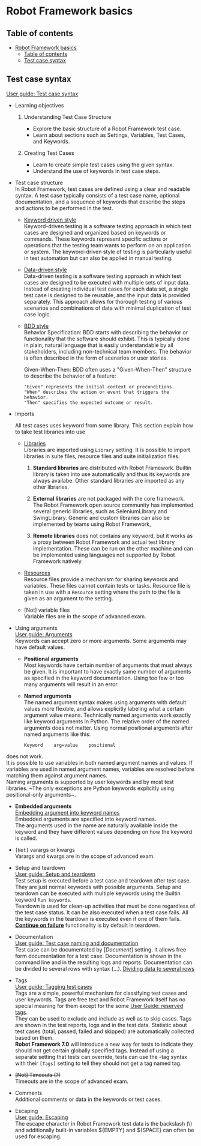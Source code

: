 # Robot Framework basics

## Table of contents
- [Robot Framework basics](#robot-framework-basics)
  - [Table of contents](#table-of-contents)
  - [Test case syntax](#test-case-syntax)

## Test case syntax

<!-- https://robotframework.org/robotframework/latest/RobotFrameworkUserGuide.html#test-data-syntax -->
[User guide: Test case syntax](https://robotframework.org/robotframework/latest/RobotFrameworkUserGuide.html#test-case-syntax)
- Learning objectives
  1. Understanding Test Case Structure

      - Explore the basic structure of a Robot Framework test case.
      - Learn about sections such as Settings, Variables, Test Cases, and Keywords.

  2. Creating Test Cases  

      - Learn to create simple test cases using the given syntax.  
      - Understand the use of keywords in test case steps.


-  Test case structure  
    In Robot Framework, test cases are defined using a clear and readable syntax. A test case typically consists of a test case name, optional documentation, and a sequence of keywords that describe the steps and actions to be performed in the test.

    - [Keyword driven style](https://robotframework.org/robotframework/latest/RobotFrameworkUserGuide.html#keyword-driven-style)  
      Keyword-driven testing is a software testing approach in which test cases are designed and organized based on keywords or commands. These keywords represent specific actions or operations that the testing team wants to perform on an application or system. The keyword-driven style of testing is particularly useful in test automation but can also be applied in manual testing.


    - [Data-driven style](https://robotframework.org/robotframework/latest/RobotFrameworkUserGuide.html#data-driven-style)  
      Data-driven testing is a software testing approach in which test cases are designed to be executed with multiple sets of input data. Instead of creating individual test cases for each data set, a single test case is designed to be reusable, and the input data is provided separately. This approach allows for thorough testing of various scenarios and combinations of data with minimal duplication of test case logic.



    - [BDD style](https://robotframework.org/robotframework/latest/RobotFrameworkUserGuide.html#behavior-driven-style)  
      Behavior Specification: BDD starts with describing the behavior or functionality that the software should exhibit. This is typically done in plain, natural language that is easily understandable by all stakeholders, including non-technical team members. The behavior is often described in the form of scenarios or user stories.

      Given-When-Then: BDD often uses a "Given-When-Then" structure to describe the behavior of a feature:

          "Given" represents the initial context or preconditions.
          "When" describes the action or event that triggers the behavior.
          "Then" specifies the expected outcome or result.



- Imports

  <!-- [Using test libraries](https://robotframework.org/robotframework/latest/RobotFrameworkUserGuide.html#using-test-libraries) -->

  All test cases uses keyword from some library. This section explain how to take test libraries into use

  - [Libraries](https://robotframework.org/robotframework/latest/RobotFrameworkUserGuide.html#using-test-libraries)  
  Libraries are imported using `Library` setting. It is possible to import libraries in suite files, resource files and suite initialization files.  

    1. **Standard libraries** are distributed with Robot Framework. Builtin library is taken into use automatically and thus its keywords are always availabe. Other standard libraries are imported as any other libraries.

    2. **External libraries** are not packaged with the core framework. The Robot Framework open source community has implemented several generic libraries, such as SeleniumLibrary and SwingLibrary. Generic and custom libraries can also be implemented by teams using Robot Framework,

    3. **Remote libraries** does not contains any keyword, but it works as a proxy between Robot Framework and actual test library implementation. These can be run on the other machine and can be implemented using languages not supported by Robot Framework natively.
  
  - [Resources](https://robotframework.org/robotframework/latest/RobotFrameworkUserGuide.html#resource-and-variable-files)  
Resource files provide a mechanism for sharing keywords and variables. These files cannot contain tests or tasks. Resource file is taken in use with a `Resource` setting where the path to the file is given as an argument to the setting.

  - [Not] variable files  
Variable files are in the scope of advanced exam.

- Using arguments  
   [User guide: Arguments](https://robotframework.org/robotframework/latest/RobotFrameworkUserGuide.html#using-arguments)   
   Keywords can accept zero or more arguments. Some arguments may have default values.

  - **Positional arguments**  
  Most keywords have certain number of arguments that must always be given. It is important to have exactly same number of arguments as specified in the keyword documentation. Using too few or too many arguments will result in an error.

  - **Named arguments**   
  The named argument syntax makes using arguments with default values more flexible, and allows explicitly labeling what a certain argument value means. Technically named arguments work exactly like keyword arguments in Python. The relative order of the named arguments does not matter. Using normal positional arguments after named arguments like this:
      ```
      Keyword    arg=value    positional
      ```
 does not work.   
  It is possible to use variables in both named argument names and values. If variables are used in named argument names, variables are resolved before matching them against argument names.  
  Naming arguments is supported by user keywords and by most test libraries. ~The only exceptions are Python keywords explicitly using positional-only arguments~.  
  
  - **Embedded arguments**  
  [Embedding argument into keyword names](https://robotframework.org/robotframework/latest/RobotFrameworkUserGuide.html#embedding-arguments-into-keyword-name)  
  Embedded arguments are specified into keyword names.  
  The arguments used in the name are naturally available inside the keyword and they have different values depending on how the keyword is called.

  - `[Not]` varargs or kwargs  
    Varargs and kwargs are in the scope of advanced exam.


- Setup and teardown  
[User guide: Setup and teardown](https://robotframework.org/robotframework/latest/RobotFrameworkUserGuide.html#test-setup-and-teardown)  
Test setup is executed before a test case and teardown after test case. They are just normal keywords with possible arguments. Setup and teardown can be executed with multiple keywords using the Builtin keyword `Run keywords`.    
Teardown is used for clean-up activities that must be done regardless of the test case status. It can be also executed when a test case fails. All the keywords in the teardown is executed even if one of them fails. [**Continue on failure**](https://robotframework.org/robotframework/latest/RobotFrameworkUserGuide.html#continuing-on-failure) functionality is by default in teardown.
- Documentation  
[User guide: Test case naming and documentation](https://robotframework.org/robotframework/latest/RobotFrameworkUserGuide.html#test-case-name-and-documentation)  
Test case can be documentated by [_Document_] setting. It allows free form documentation for a test case. Documentation is shown in the command line and in the resulting logs and reports. Documentation can be divided to several rows with syntax (...). [Dividing data to several rows](https://robotframework.org/robotframework/latest/RobotFrameworkUserGuide.html#dividing-data-to-several-rows)

- Tags  
[User guide: Tagging test cases](https://robotframework.org/robotframework/latest/RobotFrameworkUserGuide.html#tagging-test-cases)  
Tags are a simple, powerful mechanism for classifying test cases and user keywords. Tags are free text and Robot Framework itself has no special meaning for them except for the some [User Guide: reserved tags](https://robotframework.org/robotframework/latest/RobotFrameworkUserGuide.html#reserved-tags).  
They can be used to exclude and include as  well as to skip cases.
Tags are shown in the test reports, logs and in the test data. Statistic about test cases (total, passed, failed and skipped) are automatically collected based on them.  
**Robot Framework 7.0** will introduce a new way for tests to indicate they should not get certain globally specified tags. Instead of using a separate setting that tests can override, tests can use the -tag syntax with their `[Tags]` setting to tell they should not get a tag named tag. 

- ~~[Not] Timeouts (?)~~  
Timeouts are in the scope of advanced exam.

- Comments  
Additional comments or data in the keywords or test cases. 

- Escaping  
[User guide: Escaping](https://robotframework.org/robotframework/latest/RobotFrameworkUserGuide.html#escaping)  
The escape character in Robot Framework test data is the backslash (\\) and additionally built-in variables \${EMPTY} and  \${SPACE} can often be used for escaping.
